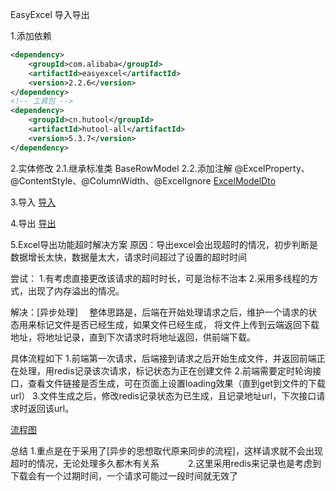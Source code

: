 EasyExcel 导入导出

1.添加依赖
```xml
<dependency>
    <groupId>com.alibaba</groupId>
    <artifactId>easyexcel</artifactId>
    <version>2.2.6</version>
</dependency>
<!-- 工具包 -->
<dependency>
    <groupId>cn.hutool</groupId>
    <artifactId>hutool-all</artifactId>
    <version>5.3.7</version>
</dependency>
```

2.实体修改
2.1.继承标准类 BaseRowModel
2.2.添加注解 @ExcelProperty、@ContentStyle、@ColumnWidth、@ExcelIgnore
[ExcelModelDto](ExcelModelDto.java)

3.导入
[导入](./导入/ImportOrderController.java)

4.导出
[导出](./导出/OrderExportController.java)


5.Excel导出功能超时解决方案
原因：导出excel会出现超时的情况，初步判断是数据增长太快，数据量太大，请求时间超过了设置的超时时间

尝试：
1.有考虑直接更改该请求的超时时长，可是治标不治本
2.采用多线程的方式，出现了内存溢出的情况。

解决：[异步处理]　
整体思路是，后端在开始处理请求之后，维护一个请求的状态用来标记文件是否已经生成，如果文件已经生成，
将文件上传到云端返回下载地址，将地址记录，直到下次请求时将地址返回，供前端下载。

具体流程如下
1.前端第一次请求，后端接到请求之后开始生成文件，并返回前端正在处理，用redis记录该次请求，标记状态为正在创建文件
2.前端需要定时轮询接口，查看文件链接是否生成，可在页面上设置loading效果（直到get到文件的下载url）
3.文件生成之后，修改redis记录状态为已生成，且记录地址url，下次接口请求时返回该url。

[流程图](./image/异步导出.jpg)

总结
1.重点是在于采用了[异步的思想取代原来同步的流程]，这样请求就不会出现超时的情况，无论处理多久都木有关系　　　
2.这里采用redis来记录也是考虑到下载会有一个过期时间，一个请求可能过一段时间就无效了
